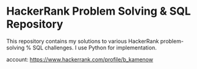 # HackerRank Problem Solving & SQL Repository

This repository contains my solutions to various HackerRank problem-solving % SQL challenges. I use Python for implementation.


account: https://www.hackerrank.com/profile/b_kamenow
